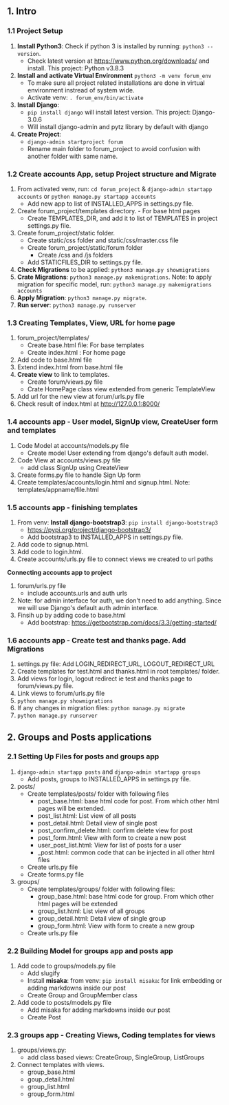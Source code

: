 ## 1. Intro
### 1.1 Project Setup
1. **Install Python3**: Check if python 3 is installed by running: `python3 --version`.
    - Check latest version at https://www.python.org/downloads/ and install. This project: Python v3.8.3
2. **Install and activate Virtual Environment** `python3 -m venv forum_env`
    - To make sure all project related installations are done in virtual environment instread of system wide.
    - Activate venv: `. forum_env/bin/activate`
3. **Install Django**:
    - `pip install django` will install latest version. This project: Django-3.0.6
    - Will install django-admin and pytz library by default with django
4. **Create Project**:
    - `django-admin startproject forum`
    - Rename main folder to forum_project to avoid confusion with another folder with same name.

### 1.2 Create accounts App, setup Project structure and Migrate
1. From activated venv, run: `cd forum_project` & `django-admin startapp accounts` or `python manage.py startapp accounts`
    - Add new app to list of INSTALLED_APPS in settings.py file.
2. Create forum_project/templates directory. - For base html pages
    - Create TEMPLATES_DIR, and add it to list of TEMPLATES in project settings.py file.
3. Create forum_project/static folder.
    - Create static/css folder and static/css/master.css file
    - Create forum_project/static/forum folder
        - Create /css and /js folders
    - Add STATICFILES_DIR to settings.py file.
4. **Check Migrations** to be applied: `python3 manage.py showmigrations`
5. **Crate Migrations**: `python3 manage.py makemigrations`. Note: to apply migration for specific model, run: `python3 manage.py makemigrations accounts`
6. **Apply Migration**: `python3 manage.py migrate`.
7. **Run server**: `python3 manage.py runserver`

### 1.3 Creating Templates, View, URL for home page
1. forum_project/templates/
    - Create base.html file: For base templates
    - Create index.html : For home page
2. Add code to base.html file
3. Extend index.html from base.html file
4. **Create view** to link to templates.
    - Create forum/views.py file
    - Crate HomePage class view extended from generic TemplateView
5. Add url for the new view at forum/urls.py file
6. Check result of index.html at http://127.0.0.1:8000/

### 1.4 accounts app - User model, SignUp view, CreateUser form and templates
1. Code Model at accounts/models.py file
    - Create model User extending from django's default auth model.
2. Code View at accounts/views.py file 
    - add class SignUp using CreateView
3. Create forms.py file to handle Sign Up form
4. Create templates/accounts/login.html and signup.html. Note: templates/appname/file.html

### 1.5 accounts app - finishing templates
1. From venv: **Install django-bootstrap3**: `pip install django-bootstrap3`
    - https://pypi.org/project/django-bootstrap3/
    - Add bootstrap3 to INSTALLED_APPS in settings.py file.
2. Add code to signup.html.
3. Add code to login.html.
4. Create accounts/urls.py file to connect views we created to url paths

**Connecting accounts app to project**
1. forum/urls.py file
    - include accounts.urls and auth urls
2. Note: for admin interface for auth, we don't need to add anything. Since we will use Django's default auth admin interface.
3. Finsih up by adding code to base.html
    - Add bootstrap: https://getbootstrap.com/docs/3.3/getting-started/

### 1.6 accounts app - Create test and thanks page. Add Migrations
1. settings.py file: Add LOGIN_REDIRECT_URL, LOGOUT_REDIRECT_URL
2. Create templates for test.html and thanks.html in root templates/ folder.
3. Add views for login, logout redirect ie test and thanks page to forum/views.py file.
4. Link views to forum/urls.py file
5. `python manage.py showmigrations`
6. If any changes in migration files: `python manage.py migrate`
7. `python manage.py runserver`

## 2. Groups and Posts applications
### 2.1 Setting Up Files for posts and groups app
1. `django-admin startapp posts` and `django-admin startapp groups`
    - Add posts, groups to INSTALLED_APPS in settings.py file.
2. posts/
    - Create templates/posts/ folder with following files
        - post_base.html: base html code for post. From which other html pages will be extended.
        - post_list.html: List view of all posts
        - post_detail.html: Detail view of single post
        - post_confirm_delete.html: confirm delete view for post
        - post_form.html: View with form to create a new post
        - user_post_list.html: View for list of posts for a user
        - _post.html: common code that can be injected in all other html files
    - Create urls.py file
    - Create forms.py file
3. groups/
    - Create templates/groups/ folder with following files:
        - group_base.html: base html code for group. From which other html pages will be extended
        - group_list.html: List view of all groups
        - group_detail.html: Detail view of single group
        - group_form.html: View with form to create a new group
    - Create urls.py file

### 2.2 Building Model for groups app and posts app
1. Add code to groups/models.py file
    - Add slugify
    - Install **misaka**: from venv: `pip install misaka`: for link embedding or adding markdowns inside our post
    - Create Group and GroupMember class
2. Add code to posts/models.py file
    - Add misaka for adding markdowns inside our post
    - Create Post

### 2.3 groups app - Creating Views, Coding templates for views
1. groups/views.py:
    - add class based views: CreateGroup, SingleGroup, ListGroups
2. Connect templates with views.
    - group_base.html
    - goup_detail.html
    - group_list.html
    - group_form.html